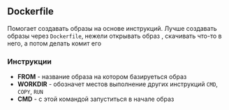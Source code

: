## Dockerfile
Помогает создавать образы на основе инструкций. Лучше создавать образы через `Dockerfile`, нежели открывать образ , скачивать что-то в него, а потом делать комит его

### Инструкции
* **FROM** - название образа на котором базируеться образ
* **WORKDIR** - обозначет местов выполнение других инструкций `CMD`, `COPY`, `RUN`
* **CMD** - с этой командой запуститься в начале образ 
